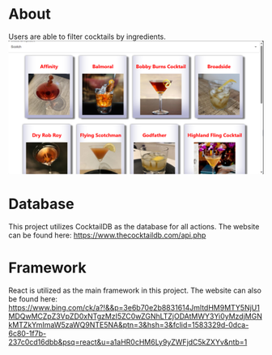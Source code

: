 # About
Users are able to filter cocktails by ingredients.
![Screenshot](https://raw.githubusercontent.com/MatthewCCChang/Cocktail/main/public/Demo.png)

# Database 
This project utilizes CocktailDB as the database for all actions.
The website can be found here: https://www.thecocktaildb.com/api.php

# Framework
React is utilized as the main framework in this project.
The website can also be found here: https://www.bing.com/ck/a?!&&p=3e6b70e2b8831614JmltdHM9MTY5NjU1MDQwMCZpZ3VpZD0xNTgzMzI5ZC0wZGNhLTZjODAtMWY3Yi0yMzdjMGNkMTZkYmImaW5zaWQ9NTE5NA&ptn=3&hsh=3&fclid=1583329d-0dca-6c80-1f7b-237c0cd16dbb&psq=react&u=a1aHR0cHM6Ly9yZWFjdC5kZXYv&ntb=1
